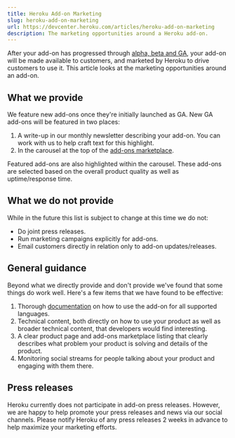 ```yaml
---
title: Heroku Add-on Marketing
slug: heroku-add-on-marketing
url: https://devcenter.heroku.com/articles/heroku-add-on-marketing
description: The marketing opportunities around a Heroku add-on.
---
```


After your add-on has progressed through [alpha, beta and GA](https://devcenter.heroku.com/articles/stages-of-add-on-development), your add-on will be made available to customers, and marketed by Heroku to drive customers to use it.   This article looks at the marketing opportunities around an add-on.

## What we provide

We feature new add-ons once they're initially launched as GA. New GA add-ons will be featured in two places: 

1. A write-up in our monthly newsletter describing your add-on. You can work with us to help craft text for this highlight.
2. In the carousel at the top of the [add-ons marketplace](https://addons.heroku.com). 

Featured add-ons are also highlighted within the carousel. These add-ons are selected based on the overall product quality as well as uptime/response time.

## What we do not provide

While in the future this list is subject to change at this time we do not:

* Do joint press releases.
* Run marketing campaigns explicitly for add-ons.
* Email customers directly in relation only to add-on updates/releases.

## General guidance

Beyond what we directly provide and don't provide we've found that some things do work well. Here's a few items that we have found to be effective:

1. Thorough [documentation](https://devcenter.heroku.com/articles/documenting-an-add-on) on how to use the add-on for all supported languages.
2. Technical content, both directly on how to use your product as well as broader technical content, that developers would find interesting.
3. A clear product page and add-ons marketplace listing that clearly describes what problem your product is solving and details of the product.
4. Monitoring social streams for people talking about your product and engaging with them there.

## Press releases

Heroku currently does not participate in add-on press releases. However, we are happy to help promote your press releases and news via our social channels. Please notify Heroku of any press releases 2 weeks in advance to help maximize your marketing efforts.
